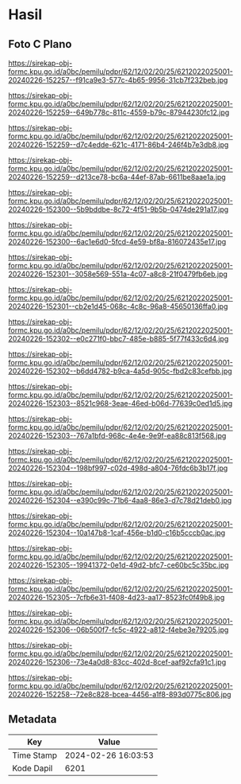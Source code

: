 # Hasil

## Foto C Plano

https://sirekap-obj-formc.kpu.go.id/a0bc/pemilu/pdpr/62/12/02/20/25/6212022025001-20240226-152257--f91ca9e3-577c-4b65-9956-31cb7f232beb.jpg

https://sirekap-obj-formc.kpu.go.id/a0bc/pemilu/pdpr/62/12/02/20/25/6212022025001-20240226-152259--649b778c-811c-4559-b79c-87944230fc12.jpg

https://sirekap-obj-formc.kpu.go.id/a0bc/pemilu/pdpr/62/12/02/20/25/6212022025001-20240226-152259--d7c4edde-621c-4171-86b4-246f4b7e3db8.jpg

https://sirekap-obj-formc.kpu.go.id/a0bc/pemilu/pdpr/62/12/02/20/25/6212022025001-20240226-152259--d213ce78-bc6a-44ef-87ab-6611be8aae1a.jpg

https://sirekap-obj-formc.kpu.go.id/a0bc/pemilu/pdpr/62/12/02/20/25/6212022025001-20240226-152300--5b9bddbe-8c72-4f51-9b5b-0474de291a17.jpg

https://sirekap-obj-formc.kpu.go.id/a0bc/pemilu/pdpr/62/12/02/20/25/6212022025001-20240226-152300--6ac1e6d0-5fcd-4e59-bf8a-816072435e17.jpg

https://sirekap-obj-formc.kpu.go.id/a0bc/pemilu/pdpr/62/12/02/20/25/6212022025001-20240226-152301--3058e569-551a-4c07-a8c8-21f0479fb6eb.jpg

https://sirekap-obj-formc.kpu.go.id/a0bc/pemilu/pdpr/62/12/02/20/25/6212022025001-20240226-152301--cb2e1d45-068c-4c8c-96a8-45650136ffa0.jpg

https://sirekap-obj-formc.kpu.go.id/a0bc/pemilu/pdpr/62/12/02/20/25/6212022025001-20240226-152302--e0c271f0-bbc7-485e-b885-5f77f433c6d4.jpg

https://sirekap-obj-formc.kpu.go.id/a0bc/pemilu/pdpr/62/12/02/20/25/6212022025001-20240226-152302--b6dd4782-b9ca-4a5d-905c-fbd2c83cefbb.jpg

https://sirekap-obj-formc.kpu.go.id/a0bc/pemilu/pdpr/62/12/02/20/25/6212022025001-20240226-152303--8521c968-3eae-46ed-b06d-77639c0ed1d5.jpg

https://sirekap-obj-formc.kpu.go.id/a0bc/pemilu/pdpr/62/12/02/20/25/6212022025001-20240226-152303--767a1bfd-968c-4e4e-9e9f-ea88c813f568.jpg

https://sirekap-obj-formc.kpu.go.id/a0bc/pemilu/pdpr/62/12/02/20/25/6212022025001-20240226-152304--198bf997-c02d-498d-a804-76fdc6b3b17f.jpg

https://sirekap-obj-formc.kpu.go.id/a0bc/pemilu/pdpr/62/12/02/20/25/6212022025001-20240226-152304--e390c99c-71b6-4aa8-86e3-d7c78d21deb0.jpg

https://sirekap-obj-formc.kpu.go.id/a0bc/pemilu/pdpr/62/12/02/20/25/6212022025001-20240226-152304--10a147b8-1caf-456e-b1d0-c16b5cccb0ac.jpg

https://sirekap-obj-formc.kpu.go.id/a0bc/pemilu/pdpr/62/12/02/20/25/6212022025001-20240226-152305--19941372-0e1d-49d2-bfc7-ce60bc5c35bc.jpg

https://sirekap-obj-formc.kpu.go.id/a0bc/pemilu/pdpr/62/12/02/20/25/6212022025001-20240226-152305--7cfb6e31-f408-4d23-aa17-8523fc0f49b8.jpg

https://sirekap-obj-formc.kpu.go.id/a0bc/pemilu/pdpr/62/12/02/20/25/6212022025001-20240226-152306--06b500f7-fc5c-4922-a812-f4ebe3e79205.jpg

https://sirekap-obj-formc.kpu.go.id/a0bc/pemilu/pdpr/62/12/02/20/25/6212022025001-20240226-152306--73e4a0d8-83cc-402d-8cef-aaf92cfa91c1.jpg

https://sirekap-obj-formc.kpu.go.id/a0bc/pemilu/pdpr/62/12/02/20/25/6212022025001-20240226-152258--72e8c828-bcea-4456-a1f8-893d0775c806.jpg


## Metadata

| Key        | Value               |
| ---------- | ------------------- |
| Time Stamp | 2024-02-26 16:03:53 |
| Kode Dapil | 6201                |



